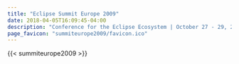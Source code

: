 ```yaml
---
title: "Eclipse Summit Europe 2009"
date: 2018-04-05T16:09:45-04:00
description: "Conference for the Eclipse Ecosystem | October 27 - 29, 2009 | Lugwigsburg, Germany"
page_favicon: "summiteurope2009/favicon.ico"
---
```


{{< summiteurope2009 >}}

